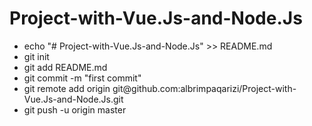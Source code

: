 # Project-with-Vue.Js-and-Node.Js

<ul>
<li>echo "# Project-with-Vue.Js-and-Node.Js" >> README.md</li>
<li>git init</li>
<li>git add README.md</li>
<li>git commit -m "first commit"</li>
<li>git remote add origin git@github.com:albrimpaqarizi/Project-with-Vue.Js-and-Node.Js.git</li>
<li>git push -u origin master</li>
</ul>